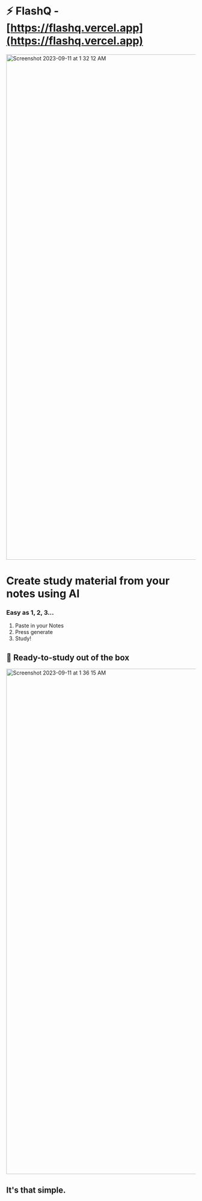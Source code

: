 # ⚡ FlashQ - [https://flashq.vercel.app](https://flashq.vercel.app)

<img width="1339" alt="Screenshot 2023-09-11 at 1 32 12 AM" src="https://github.com/AndrewH06/FlashQ/assets/54915593/d62875df-eb50-4db4-836c-944f2c48b528">

# Create study material from your notes using AI

### Easy as 1, 2, 3...
1. Paste in your Notes
2. Press generate
3. Study!

## 🍎 Ready-to-study out of the box
<img width="1339" alt="Screenshot 2023-09-11 at 1 36 15 AM" src="https://github.com/AndrewH06/FlashQ/assets/54915593/4e04d4d8-a2eb-47f7-bdf2-76a5c6ff8a39">

## It's that simple.


